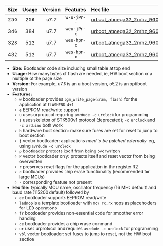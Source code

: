 |Size|Usage|Version|Features|Hex file|
|:-:|:-:|:-:|:-:|:--|
|250|256|u7.7|`w-u-jPr--`|[urboot_atmega32_2mhz_9600bps_lednop_fr_ur_vbl.hex](https://raw.githubusercontent.com/stefanrueger/urboot.hex/main/mcus/atmega32/fcpu_2mhz/9600_bps/urboot_atmega32_2mhz_9600bps_lednop_fr_ur_vbl.hex)|
|346|384|u7.7|`weu-jPr-c`|[urboot_atmega32_2mhz_9600bps_ee_lednop_fr_ce_ur_vbl.hex](https://raw.githubusercontent.com/stefanrueger/urboot.hex/main/mcus/atmega32/fcpu_2mhz/9600_bps/urboot_atmega32_2mhz_9600bps_ee_lednop_fr_ce_ur_vbl.hex)|
|328|512|u7.7|`weu-hpr-c`|[urboot_atmega32_2mhz_9600bps_ee_lednop_fr_ce_ur.hex](https://raw.githubusercontent.com/stefanrueger/urboot.hex/main/mcus/atmega32/fcpu_2mhz/9600_bps/urboot_atmega32_2mhz_9600bps_ee_lednop_fr_ce_ur.hex)|
|432|512|u7.7|`wes-hpr-c`|[urboot_atmega32_2mhz_9600bps_ee_lednop_fr_ce.hex](https://raw.githubusercontent.com/stefanrueger/urboot.hex/main/mcus/atmega32/fcpu_2mhz/9600_bps/urboot_atmega32_2mhz_9600bps_ee_lednop_fr_ce.hex)|

- **Size:** Bootloader code size including small table at top end
- **Usage:** How many bytes of flash are needed, ie, HW boot section or a multiple of the page size
- **Version:** For example, u7.6 is an urboot version, o5.2 is an optiboot version
- **Features:**
  + `w` bootloader provides `pgm_write_page(sram, flash)` for the application at `FLASHEND-4+1`
  + `e` EEPROM read/write support
  + `u` uses urprotocol requiring `avrdude -c urclock` for programming
  + `s` uses skeleton of STK500v1 protocol (deprecated); `-c urclock` and `-c arduino` both work
  + `h` hardware boot section: make sure fuses are set for reset to jump to boot section
  + `j` vector bootloader: applications *need to be patched externally*, eg, using `avrdude -c urclock`
  + `p` bootloader protects itself from being overwritten
  + `P` vector bootloader only: protects itself and reset vector from being overwritten
  + `r` preserves reset flags for the application in the register R2
  + `c` bootloader provides chip erase functionality (recommended for large MCUs)
  + `-` corresponding feature not present
- **Hex file:** typically MCU name, oscillator frequency (16 MHz default) and baud rate (115200 default) followed by
  + `ee` bootloader supports EEPROM read/write
  + `lednop` is a template bootloader with `mov rx,rx` nops as placeholders for LED operations
  + `fr` bootloader provides non-essential code for smoother error handing
  + `ce` bootloader provides a chip erase command
  + `ur` uses urprotocol and requires `avrdude -c urclock` for programming
  + `vbl` vector bootloader: set fuses to jump to reset, not the HW boot section
